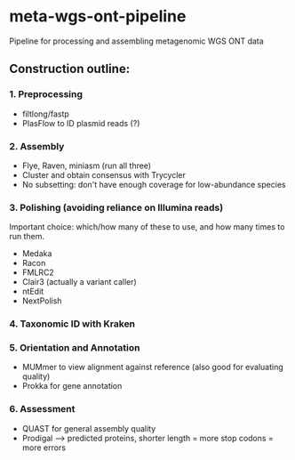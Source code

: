 # meta-wgs-ont-pipeline
Pipeline for processing and assembling metagenomic WGS ONT data

## Construction outline:

### 1. Preprocessing
- filtlong/fastp
- PlasFlow to ID plasmid reads (?)

### 2. Assembly
- Flye, Raven, miniasm (run all three)
- Cluster and obtain consensus with Trycycler
- No subsetting: don't have enough coverage for low-abundance species

### 3. Polishing (avoiding reliance on Illumina reads)
Important choice: which/how many of these to use, and how many times to run them.
- Medaka
- Racon
- FMLRC2
- Clair3 (actually a variant caller)
- ntEdit
- NextPolish

### 4. Taxonomic ID with Kraken

### 5. Orientation and Annotation
- MUMmer to view alignment against reference (also good for evaluating quality)
- Prokka for gene annotation

### 6. Assessment
- QUAST for general assembly quality
- Prodigal --> predicted proteins, shorter length = more stop codons = more errors
